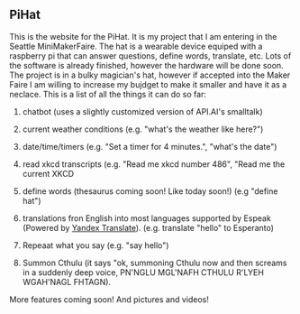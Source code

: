 ## PiHat

This is the website for the PiHat. It is my project that I am entering in the Seattle MiniMakerFaire. The hat is a wearable device equiped with a raspberry pi that can answer questions, define words, translate, etc. Lots of the software is already finished, however the hardware will be done soon. The project is in a bulky magician's hat, however if accepted into the Maker Faire I am willing to increase my bujdget to make it smaller and have it as a neclace. This is a list of all the things it can do so far:

1. chatbot (uses a slightly customized version of API.AI's smalltalk)

2. current weather conditions (e.g. "what's the weather like here?")

3. date/time/timers (e.g. "Set a timer for 4 minutes.", "what's the date")

4. read xkcd transcripts (e.g. "Read me xkcd number 486", "Read me the current XKCD

5. define words (thesaurus coming soon! Like today soon!) (e.g "define hat")

6. translations fron English into most languages supported by Espeak (Powered by [Yandex Translate](http://translate.yandex.com)). (e.g. translate "hello" to Esperanto)

7. Repeaat what you say (e.g. "say hello")

8. Summon Cthulu (it says "ok, summoning Cthulu now and then screams in a suddenly deep voice, PN'NGLU MGL'NAFH CTHULU R'LYEH WGAH'NAGL FHTAGN).

More features coming soon! And pictures and videos!
